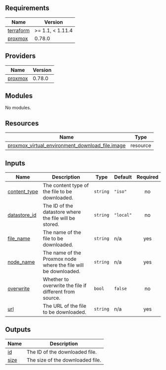 ## Requirements

| Name | Version |
|------|---------|
| <a name="requirement_terraform"></a> [terraform](#requirement\_terraform) | >= 1.1, < 1.11.4 |
| <a name="requirement_proxmox"></a> [proxmox](#requirement\_proxmox) | 0.78.0 |

## Providers

| Name | Version |
|------|---------|
| <a name="provider_proxmox"></a> [proxmox](#provider\_proxmox) | 0.78.0 |

## Modules

No modules.

## Resources

| Name | Type |
|------|------|
| [proxmox_virtual_environment_download_file.image](https://registry.terraform.io/providers/bpg/proxmox/0.78.0/docs/resources/virtual_environment_download_file) | resource |

## Inputs

| Name | Description | Type | Default | Required |
|------|-------------|------|---------|:--------:|
| <a name="input_content_type"></a> [content\_type](#input\_content\_type) | The content type of the file to be downloaded. | `string` | `"iso"` | no |
| <a name="input_datastore_id"></a> [datastore\_id](#input\_datastore\_id) | The ID of the datastore where the file will be stored. | `string` | `"local"` | no |
| <a name="input_file_name"></a> [file\_name](#input\_file\_name) | The name of the file to be downloaded. | `string` | n/a | yes |
| <a name="input_node_name"></a> [node\_name](#input\_node\_name) | The name of the Proxmox node where the file will be downloaded. | `string` | n/a | yes |
| <a name="input_overwrite"></a> [overwrite](#input\_overwrite) | Whether to overwrite the file if different from source. | `bool` | `false` | no |
| <a name="input_url"></a> [url](#input\_url) | The URL of the file to be downloaded. | `string` | n/a | yes |

## Outputs

| Name | Description |
|------|-------------|
| <a name="output_id"></a> [id](#output\_id) | The ID of the downloaded file. |
| <a name="output_size"></a> [size](#output\_size) | The size of the downloaded file. |
